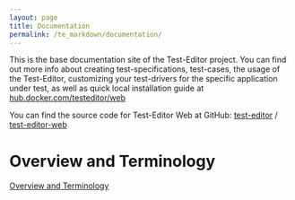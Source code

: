 ```yaml
---
layout: page
title: Documentation
permalink: /te_markdown/documentation/
---
```



This is the base documentation site of the Test-Editor project. You can find out more info about creating test-specifications, test-cases, the usage of the Test-Editor, customizing your test-drivers for the specific application under test, as well as quick local installation guide at [hub.docker.com/testeditor/web](https://hub.docker.com/r/testeditor/web/)

You can find the source code for Test-Editor Web at GitHub:
[test-editor][test-editor-organization] /
[test-editor-web](https://github.com/test-editor/test-editor-web)


[test-editor-organization]: https://github.com/test-editor

# Overview and Terminology
[Overview and Terminology](/te_markdown/terminology/) 
